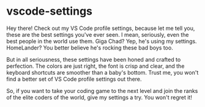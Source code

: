 # vscode-settings
Hey there! Check out my VS Code profile settings, because let me tell you, these are the best settings you've ever seen. I mean, seriously, even the best people in the world use them. Giga Chad? Yep, he's using my settings. HomeLander? You better believe he's rocking these bad boys too.

But in all seriousness, these settings have been honed and crafted to perfection. The colors are just right, the font is crisp and clear, and the keyboard shortcuts are smoother than a baby's bottom. Trust me, you won't find a better set of VS Code profile settings out there.

So, if you want to take your coding game to the next level and join the ranks of the elite coders of the world, give my settings a try. You won't regret it!




